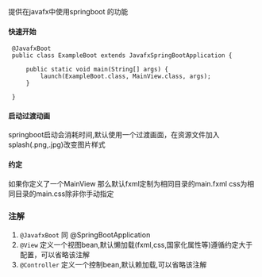 提供在javafx中使用springboot 的功能

#### 快速开始

```
 @JavafxBoot
 public class ExampleBoot extends JavafxSpringBootApplication {
     
     public static void main(String[] args) {
         launch(ExampleBoot.class, MainView.class, args);
     }
     
 }
```

#### 启动过渡动画
springboot启动会消耗时间,默认使用一个过渡画面，在资源文件加入splash(.png,.jpg)改变图片样式

#### 约定
如果你定义了一个MainView 那么默认fxml定制为相同目录的main.fxml css为相同目录的main.css除非你手动指定



### 注解
1. `@JavafxBoot` 同 @SpringBootApplication
2. `@View` 定义一个视图bean,默认懒加载(fxml,css,国家化属性等)遵循约定大于配置，可以省略该注解
3. `@Controller` 定义一个控制bean,默认赖加载,可以省略该注解


